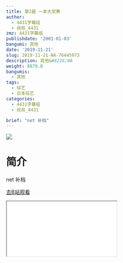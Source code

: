 ```yaml
---
title: 第2届 一本大奖赛
author:
  - 4431字幕组
  - 叔叔_4431
zmz: 4431字幕组
publishdate: '2001-01-03'
bangumi: 其他
date: '2019-11-21'
slug: 2019-11-21-NA-76445973
description: 其他&#8226;NA
weight: 8879.0
bangumis:
  - 其他
tags:
  - 综艺
  - 日本综艺
categories:
  - 4431字幕组
  - 叔叔_4431

brief: "net 补档"
---
```

![](https://raw.githubusercontent.com/tcgriffith/owaraisite/master/static/tmpimg/e708a8da23bffec543f3dfc2a71c6eda1ec9caf1.jpg.480.jpg)
# 简介  
net
补档  

[去B站观看](https://www.bilibili.com/video/av76445973/)
<div class ="resp-container"><iframe class="testiframe" src="//player.bilibili.com/player.html?aid=76445973"", scrolling="no", allowfullscreen="true" > </iframe></div> 
